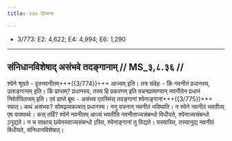 ```yaml
---
title: २७४ टिप्पन्यः

---
```

- 3/773: E2: 4,622; E4: 4,994; E6: 1,290

____________________________________________


## संनिधानविशेषाद् असंभवे तदङ्गानाम् // MS_३,८.३६ //

श्येने श्रूयते - दृतनवनीतम्+++({3/774})+++ आज्यम् इति। तत्र संदेहः - किं नवनीतं प्रधानस्य, उताङ्गानाम् इति। किं प्राप्तम्? प्रधानस्य, तस्य हि प्रकरणम् इति वचनप्रामाण्यान् नवनीतेन प्रधानं निर्वर्तयितव्यम् इति। एवं प्राप्ते ब्रूमः - असंभव एतस्मिंस् तदङ्गानां श्येनाङ्गानां+++({3/775})+++ स्यात्। कथं असंभवः? सोमद्रव्यकत्वात् प्रधानस्य। ननु वचनान् नवनीतं भविष्यति। न श्येने नवनीतं भवतीत्य् एष वाक्यार्थः। कस् तर्हि? श्येने नवनीतम् आज्यं भवतीति नवनीताज्यसंबन्धो विधीयते, श्येनाज्यसंबन्धो ऽनूद्यते। न च साक्षाच् छ्येनस्याज्यसंबन्धो ऽस्ति, श्येनाङ्गानां तु विद्यते। यस्यास्ति, तस्यानूद्य नवनीतं विधीयते, संनिधानविशेषात्।
